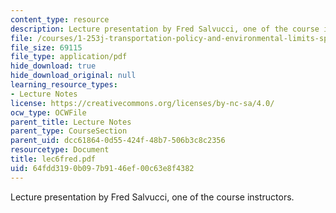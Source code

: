 ```yaml
---
content_type: resource
description: Lecture presentation by Fred Salvucci, one of the course instructors.
file: /courses/1-253j-transportation-policy-and-environmental-limits-spring-2004/64fdd3190b097b9146ef00c63e8f4382_lec6fred.pdf
file_size: 69115
file_type: application/pdf
hide_download: true
hide_download_original: null
learning_resource_types:
- Lecture Notes
license: https://creativecommons.org/licenses/by-nc-sa/4.0/
ocw_type: OCWFile
parent_title: Lecture Notes
parent_type: CourseSection
parent_uid: dcc61864-0d55-424f-48b7-506b3c8c2356
resourcetype: Document
title: lec6fred.pdf
uid: 64fdd319-0b09-7b91-46ef-00c63e8f4382
---
```

Lecture presentation by Fred Salvucci, one of the course instructors.